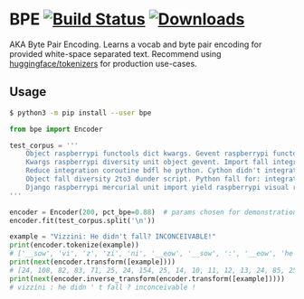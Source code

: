 
# BPE [![Build Status](https://travis-ci.org/soaxelbrooke/python-bpe.svg?branch=master)](https://travis-ci.org/soaxelbrooke/python-bpe) [![Downloads](https://pepy.tech/badge/bpe/week)](https://pepy.tech/project/bpe/week)

AKA Byte Pair Encoding.  Learns a vocab and byte pair encoding for provided white-space separated text. Recommend using [huggingface/tokenizers](https://github.com/huggingface/tokenizers/) for production use-cases.

## Usage

```bash
$ python3 -m pip install --user bpe
```

```python
from bpe import Encoder

test_corpus = '''
    Object raspberrypi functools dict kwargs. Gevent raspberrypi functools. Dunder raspberrypi decorator dict didn't lambda zip import pyramid, she lambda iterate?
    Kwargs raspberrypi diversity unit object gevent. Import fall integration decorator unit django yield functools twisted. Dunder integration decorator he she future. Python raspberrypi community pypy. Kwargs integration beautiful test reduce gil python closure. Gevent he integration generator fall test kwargs raise didn't visor he itertools...
    Reduce integration coroutine bdfl he python. Cython didn't integration while beautiful list python didn't nit!
    Object fall diversity 2to3 dunder script. Python fall for: integration exception dict kwargs dunder pycon. Import raspberrypi beautiful test import six web. Future integration mercurial self script web. Return raspberrypi community test she stable.
    Django raspberrypi mercurial unit import yield raspberrypi visual rocksdahouse. Dunder raspberrypi mercurial list reduce class test scipy helmet zip?
'''

encoder = Encoder(200, pct_bpe=0.88)  # params chosen for demonstration purposes
encoder.fit(test_corpus.split('\n'))

example = "Vizzini: He didn't fall? INCONCEIVABLE!"
print(encoder.tokenize(example))
# ['__sow', 'vi', 'z', 'zi', 'ni', '__eow', '__sow', ':', '__eow', 'he', 'didn', "'", 't', 'fall', '__sow', '?', '__eow', '__sow', 'in', 'co', 'n', 'ce', 'iv', 'ab', 'le', '__eow', '__sow', '!', '__eow']
print(next(encoder.transform([example])))
# [24, 108, 82, 83, 71, 25, 24, 154, 25, 14, 10, 11, 12, 13, 24, 85, 25, 24, 140, 59, 39, 157, 87, 165, 114, 25, 24, 148, 25]
print(next(encoder.inverse_transform(encoder.transform([example]))))
# vizzini : he didn ' t fall ? inconceivable !
```
